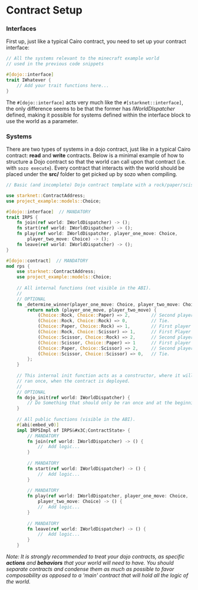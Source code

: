 # Contract Setup

### Interfaces

First up, just like a typical Cairo contract, you need to set up your contract interface:

```rust
// All the systems relevant to the minecraft example world 
// used in the previous code snippets

#[dojo::interface]
trait IWhatever {
    // Add your trait functions here...
}
```

The `#[dojo::interface]` acts very much like the `#[starknet::interface]`, the only difference seems to be that the former has _IWorldDIspatcher_ defined,  making it possible for systems defined within the interface block to use the world as a parameter.

### Systems

There are two types of systems in a dojo contract, just like in a typical Cairo contract: **read** and **write** contracts.
Below is a minimal example of how to structure a Dojo contract so that the world can call upon that contract (i.e. with `sozo execute`).  Every contract that interacts with the world should be placed under the **src/** folder to get picked up by sozo when compiling.

```rust
// Basic (and incomplete) Dojo contract template with a rock/paper/scissors game.

use starknet::ContractAddress;
use project_example::models::Choice;

#[dojo::interface]  // MANDATORY
trait IRPS {
    fn join(ref world: IWorldDispatcher) -> ();
    fn start(ref world: IWorldDispatcher) -> ();
    fn play(ref world: IWorldDispatcher, player_one_move: Choice,
        player_two_move: Choice) -> ();
    fn leave(ref world: IWorldDispatcher) -> ();
}

#[dojo::contract]  // MANDATORY
mod rps {
    use starknet::ContractAddress;
    use project_example::models::Choice;
    
    // All internal functions (not visible in the ABI).
    //
    // OPTIONAL
    fn _determine_winner(player_one_move: Choice, player_two_move: Choice) -> u8 {
        return match (player_one_move, player_two_move) {
            (Choice::Rock, Choice::Paper) => 2,        // Second player wins.
            (Choice::Rock, Choice::Rock) => 0,         // Tie.
            (Choice::Paper, Choice::Rock) => 1,        // First player wins.
            (Choice::Rock, Choice::Scissor) => 1,      // First Player wins.
            (Choice::Scissor, Choice::Rock) => 2,      // Second player wins.
            (Choice::Scissor, Choice::Paper) => 1      // First player wins.
            (Choice::Paper, Choice::Scissor) => 2,     // Second player wins.
            (Choice::Scissor, Choice::Scissor) => 0,   // Tie.
        };
    }
    
    // This internal init function acts as a constructor, where it will only be 
    // ran once, when the contract is deployed.
    //
    // OPTIONAL
    fn dojo_init(ref world: IWorldDispatcher) {
        // Do Something that should only be ran once and at the beginning...
    }
    
    // All public functions (visible in the ABI).
    #[abi(embed_v0)]
    impl IRPSImpl of IRPS&#x3C;ContractState> {
        // MANDATORY
        fn join(ref world: IWorldDispatcher) -> () {
            //  Add logic...
        }
        
        // MANDATORY
        fn start(ref world: IWorldDispatcher) -> () {
            //  Add logic...
        }
        
        // MANDATORY
        fn play(ref world: IWorldDispatcher, player_one_move: Choice,
            player_two_move: Choice) -> () {
            //  Add logic...
        }
        
        // MANDATORY
        fn leave(ref world: IWorldDispatcher) -> () {
            //  Add logic...
        }
    }
```

<i>Note: It is strongly recommended to treat your dojo contracts, as specific **actions** and **behaviors** that your world will need to have. You should separate contracts and condense them as much as possible to favor composability as opposed to a 'main' contract that will hold all the logic of the world.</i>
